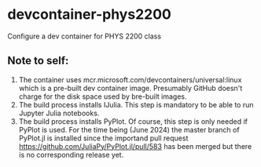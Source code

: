# devcontainer-phys2200

Configure a dev container for PHYS 2200 class

## Note to self:

1. The container uses mcr.microsoft.com/devcontainers/universal:linux which is a pre-built dev container image. Presumably GitHub doesn't charge for the disk space used by bre-built images.
2. The build process installs IJulia. This step is mandatory to be able to run Jupyter Julia notebooks.
3. The build process installs PyPlot. Of course, this step is only needed if PyPlot is used. For the time being (June 2024) the master branch of PyPlot.jl is installed since the importand pull request https://github.com/JuliaPy/PyPlot.jl/pull/583 has been merged but there is no corresponding release yet.    
